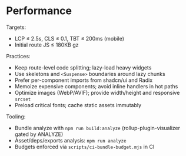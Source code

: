 # Performance

Targets:
- LCP ≤ 2.5s, CLS ≤ 0.1, TBT ≤ 200ms (mobile)
- Initial route JS ≤ 180KB gz

Practices:
- Keep route-level code splitting; lazy-load heavy widgets
- Use skeletons and `<Suspense>` boundaries around lazy chunks
- Prefer per-component imports from shadcn/ui and Radix
- Memoize expensive components; avoid inline handlers in hot paths
- Optimize images (WebP/AVIF); provide width/height and responsive `srcset`
- Preload critical fonts; cache static assets immutably

Tooling:
- Bundle analyze with `npm run build:analyze` (rollup-plugin-visualizer gated by ANALYZE)
- Asset/deps/exports analysis: `npm run analyze`
- Budgets enforced via `scripts/ci-bundle-budget.mjs` in CI
